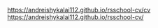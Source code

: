 https://andreishykalai112.github.io/rsschool-cv/cv<br>
https://andreishykalai112.github.io/rsschool-cv/
